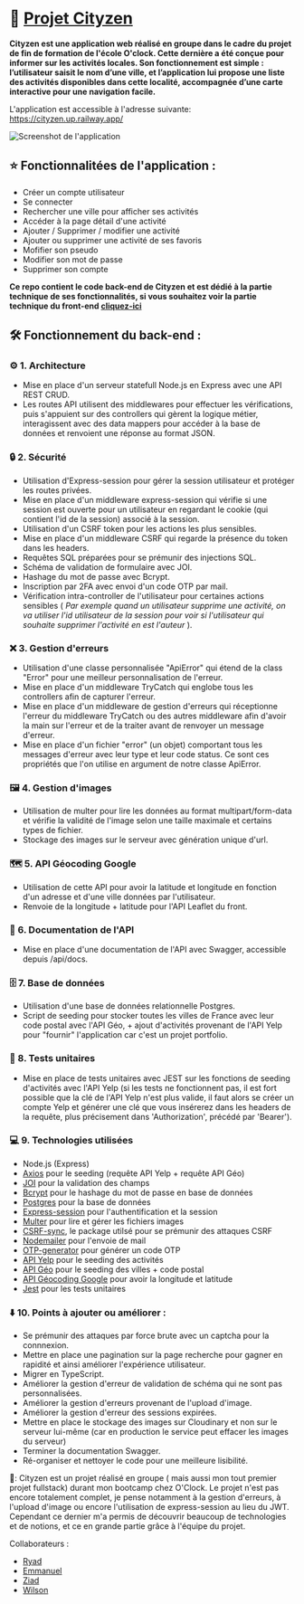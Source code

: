 # 🌟 [Projet Cityzen](https://cityzen.up.railway.app)

**Cityzen est une application web réalisé en groupe dans le cadre du projet de fin de formation de l'école O'clock. Cette dernière a été conçue pour informer sur les activités locales. Son fonctionnement est simple : l’utilisateur saisit le nom d’une ville, et l’application lui propose une liste des activités disponibles dans cette localité, accompagnée d’une carte interactive pour une navigation facile.**

L'application est accessible à l'adresse suivante: https://cityzen.up.railway.app/

![Screenshot de l'application](/assets/screenshot-home.png)


## ⭐ Fonctionnalitées de l'application :

- Créer un compte utilisateur
- Se connecter
- Rechercher une ville pour afficher ses activités
- Accéder à la page détail d'une activité
- Ajouter / Supprimer / modifier une activité
- Ajouter ou supprimer une activité de ses favoris
- Mofifier son pseudo
- Modifier son mot de passe
- Supprimer son compte

**Ce repo contient le code back-end de Cityzen et est dédié à la partie technique de ses fonctionnalités, si vous souhaitez voir la partie technique du front-end [cliquez-ici](https://github.com/PeterLeSouchu/Cityzen-front)**

## 🛠️ Fonctionnement du back-end :

### ⚙️ 1. Architecture

- Mise en place d'un serveur statefull Node.js en Express avec une API REST CRUD.
- Les routes API utilisent des middlewares pour effectuer les vérifications, puis s'appuient sur des controllers qui gèrent la logique métier, interagissent avec des data mappers pour accéder à la base de données et renvoient une réponse au format JSON.

### 🔒 2. Sécurité

- Utilisation d'Express-session pour gérer la session utilisateur et protéger  les routes privées.
- Mise en place d'un middleware express-session qui vérifie si une session est ouverte pour un utilisateur en regardant le cookie (qui contient l'id de la session) associé à la session.
- Utilisation d'un CSRF token pour les actions les plus sensibles.
- Mise en place d'un middleware CSRF qui regarde la présence du token dans les headers.
- Requêtes SQL préparées pour se prémunir des injections SQL.
- Schéma de validation de formulaire avec JOI.
- Hashage du mot de passe avec Bcrypt.
- Inscription par 2FA avec envoi d'un code OTP par mail.
- Vérification intra-controller de l'utilisateur pour certaines actions sensibles ( _Par exemple quand un utilisateur supprime une activité, on va utiliser l'id utilisateur de la session pour voir si l'utilisateur qui souhaite supprimer l'activité en est l'auteur_ ).

### ❌ 3. Gestion d'erreurs

- Utilisation d'une classe personnalisée "ApiError" qui étend de la class "Error" pour une meilleur personnalisation de l'erreur.
- Mise en place d'un middleware TryCatch qui englobe tous les controllers afin de capturer l'erreur.
- Mise en place d'un middleware de gestion d'erreurs qui réceptionne l'erreur du middleware TryCatch ou des autres middleware afin d'avoir la main sur l'erreur et de la traiter avant de renvoyer un message d'erreur.
- Mise en place d'un fichier "error" (un objet) comportant tous les messages d'erreur avec leur type et leur code status. Ce sont ces propriétés que l'on utilise en argument de notre classe ApiError. 


### 🖼️ 4. Gestion d'images

- Utilisation de multer pour lire les données au format multipart/form-data et vérifie la validité de l'image selon une taille maximale et certains types de fichier.
- Stockage des images sur le serveur avec génération unique d'url. 

### 🗺️ 5. API Géocoding Google
- Utilisation de cette API pour avoir la latitude et longitude en fonction d'un adresse et d'une ville données par l'utilisateur.
- Renvoie de la longitude + latitude pour l'API Leaflet du front.

### 📖 6. Documentation de l'API

- Mise en place d'une documentation de l'API avec Swagger, accessible depuis /api/docs.

### 🗄️ 7. Base de données

- Utilisation d'une base de données relationnelle Postgres.
- Script de seeding pour stocker toutes les villes de France avec leur code postal avec l'API Géo, + ajout d'activités provenant de l'API Yelp pour "fournir" l'application car c'est un projet portfolio.

### 🧪 8. Tests unitaires
- Mise en place de tests unitaires avec JEST sur les fonctions de seeding d'activités avec l'API Yelp (si les tests ne fonctionnent pas, il est fort possible que la clé de l'API Yelp n'est plus valide, il faut alors se créer un compte Yelp et générer une clé que vous insérerez dans les headers de la requête, plus précisement dans 'Authorization', précédé par 'Bearer').

### 💻 9. Technologies utilisées

- Node.js (Express)
- [Axios](https://www.npmjs.com/package/axios) pour le seeding (requête API Yelp + requête API Géo)
- [JOI](https://www.npmjs.com/package/joi) pour la validation des champs
- [Bcrypt](https://www.npmjs.com/package/bcrypt) pour le hashage du mot de passe en base de données
- [Postgres](https://www.npmjs.com/package/pg) pour la base de données
- [Express-session](https://www.npmjs.com/package/express-session) pour l'authentification et la session
- [Multer](https://www.npmjs.com/package/multer) pour lire et gérer les fichiers images
- [CSRF-sync](https://www.npmjs.com/package/csrf-sync), le package utilsé pour se prémunir des attaques CSRF
- [Nodemailer](https://www.npmjs.com/package/nodemailer) pour l'envoie de mail
- [OTP-generator](https://www.npmjs.com/package/otp-generator) pour générer un code OTP
- [API Yelp](https://docs.developer.yelp.com/docs/fusion-intro) pour le seeding des activités
- [API Géo](https://geo.api.gouv.fr/) pour le seeding des villes + code postal
- [API Géocoding Google](https://geo.api.gouv.fr/) pour avoir la longitude et latitude
- [Jest](https://jestjs.io/fr/) pour les tests unitaires


### ⬇️ 10. Points à ajouter ou améliorer :

- Se prémunir des attaques par force brute avec un captcha pour la connnexion.
- Mettre en place une pagination sur la page recherche pour gagner en rapidité et ainsi améliorer l'expérience utilisateur.
- Migrer en TypeScript.
- Améliorer la gestion d'erreur de validation de schéma qui ne sont pas personnalisées.
- Améliorer la gestion d'erreurs provenant de l'upload d'image.
- Améliorer la gestion d'erreur des sessions expirées.
- Mettre en place le stockage des images sur Cloudinary et non sur le serveur lui-même (car en production le service peut effacer les images du serveur)
- Terminer la documentation Swagger.
- Ré-organiser et nettoyer le code pour une meilleure lisibilité.


🚨: Cityzen est un projet réalisé en groupe ( mais aussi mon tout premier projet fullstack) durant mon bootcamp chez O'Clock. Le projet n'est pas encore totalement complet, je pense notamment à la gestion d'erreurs, à l'upload d'image ou encore l'utilisation de express-session au lieu du JWT. Cependant ce dernier m'a permis de découvrir beaucoup de technologies et de notions, et ce en grande partie grâce à l'équipe du projet.

Collaborateurs : 

- [Ryad](https://github.com/RyadC)
- [Emmanuel](https://github.com/CHARLESEmmanuel-25)
- [Ziad](https://github.com/ziadelidrissi)
- [Wilson](https://github.com/SemedoWilson)



